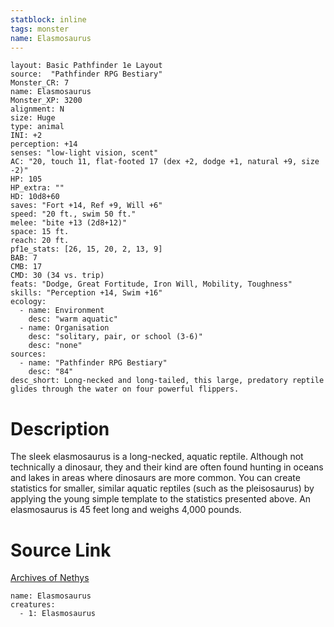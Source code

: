 ```yaml
---
statblock: inline
tags: monster
name: Elasmosaurus
---
```

```statblock
layout: Basic Pathfinder 1e Layout
source:  "Pathfinder RPG Bestiary"
Monster_CR: 7
name: Elasmosaurus
Monster_XP: 3200
alignment: N
size: Huge
type: animal
INI: +2
perception: +14
senses: "low-light vision, scent"
AC: "20, touch 11, flat-footed 17 (dex +2, dodge +1, natural +9, size -2)"
HP: 105
HP_extra: ""
HD: 10d8+60
saves: "Fort +14, Ref +9, Will +6"
speed: "20 ft., swim 50 ft."
melee: "bite +13 (2d8+12)"
space: 15 ft.
reach: 20 ft.
pf1e_stats: [26, 15, 20, 2, 13, 9]
BAB: 7
CMB: 17
CMD: 30 (34 vs. trip)
feats: "Dodge, Great Fortitude, Iron Will, Mobility, Toughness"
skills: "Perception +14, Swim +16"
ecology:
  - name: Environment
    desc: "warm aquatic"
  - name: Organisation
    desc: "solitary, pair, or school (3-6)"
    desc: "none"
sources:
  - name: "Pathfinder RPG Bestiary"
    desc: "84"
desc_short: Long-necked and long-tailed, this large, predatory reptile glides through the water on four powerful flippers.
```
# Description
The sleek elasmosaurus is a long-necked, aquatic reptile. Although not technically a dinosaur, they and their kind are often found hunting in oceans and lakes in areas where dinosaurs are more common. You can create statistics for smaller, similar aquatic reptiles (such as the pleisosaurus) by applying the young simple template to the statistics presented above. An elasmosaurus is 45 feet long and weighs 4,000 pounds.
# Source Link
[Archives of Nethys](https://aonprd.com/MonsterDisplay.aspx?ItemName=Elasmosaurus)
```encounter-table
name: Elasmosaurus
creatures:
  - 1: Elasmosaurus
```

